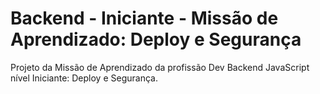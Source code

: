 # Backend - Iniciante - Missão de Aprendizado: Deploy e Segurança
Projeto da Missão de Aprendizado da profissão Dev Backend JavaScript nível Iniciante: Deploy e Segurança.
